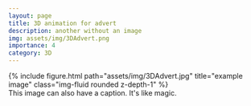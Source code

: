```yaml
---
layout: page
title: 3D animation for advert
description: another without an image
img: assets/img/3DAdvert.png
importance: 4
category: 3D
---
```


<div class="row">
    <div class="col-sm mt-3 mt-md-0">
        {% include figure.html path="assets/img/3DAdvert.jpg" title="example image" class="img-fluid rounded z-depth-1" %}
    </div>
</div>
<div class="caption">
    This image can also have a caption. It's like magic.
</div>

